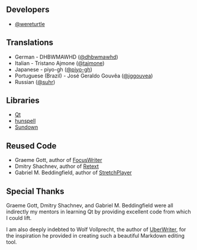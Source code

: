 ## Developers

* [@wereturtle](https://github.com/wereturtle)

## Translations

* German - DHBWMAWHD ([@dhbwmawhd](https://github.com/dhbwmawhd))
* Italian - Tristano Ajmone ([@tajmone](https://github.com/tajmone))
* Japanese - piyo-gh ([@piyo-gh](https://github.com/piyo-gh))
* Portuguese (Brazil) - José Geraldo Gouvêa ([@jggouvea](https://github.com/jggouvea))
* Russian ([@suhr](https://github.com/suhr))

## Libraries

* [Qt](http://www.qt.io)
* [hunspell](http://hunspell.sourceforge.net)
* [Sundown](http://github.com/vmg/sundown)

## Reused Code

* Graeme Gott, author of [FocusWriter](http://gottcode.org/focuswriter)
* Dmitry Shachnev, author of [Retext](http://sourceforge.net/p/retext/home/ReText)
* Gabriel M. Beddingfield, author of [StretchPlayer](http://www.teuton.org/~gabriel/stretchplayer)

## Special Thanks

Graeme Gott, Dmitry Shachnev, and Gabriel M. Beddingfield were all indirectly my mentors in learning Qt by providing excellent code from which I could lift.

I am also deeply indebted to Wolf Vollprecht, the author of [UberWriter](http://uberwriter.wolfvollprecht.de/), for the inspiration he provided in creating such a beautiful Markdown editing tool.
